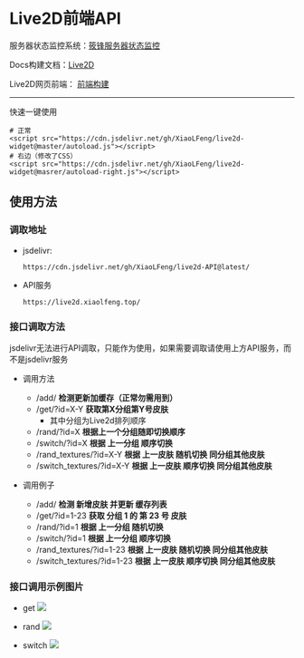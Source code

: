 # Live2D前端API

服务器状态监控系统：[筱锋服务器状态监控](https://status.xiaolfeng.cn/)

Docs构建文档：[Live2D](https://blog.xiaolfeng.cn/doc-live2d.html)

Live2D网页前端： [前端构建](https://github.com/XiaoLFeng/live2d-widget)
* * *

快速一键使用

```code
# 正常
<script src="https://cdn.jsdelivr.net/gh/XiaoLFeng/live2d-widget@master/autoload.js"></script>
# 右边（修改了CSS）
<script src="https://cdn.jsdelivr.net/gh/XiaoLFeng/live2d-widget@masrer/autoload-right.js"></script>
```

## 使用方法

### 调取地址

* jsdelivr:

    ```code
    https://cdn.jsdelivr.net/gh/XiaoLFeng/live2d-API@latest/
    ```

* API服务

    ```code
    https://live2d.xiaolfeng.top/
    ```

### 接口调取方法

jsdelivr无法进行API调取，只能作为使用，如果需要调取请使用上方API服务，而不是jsdelivr服务

* 调用方法
    - /add/ **检测更新加缓存（正常勿需用到）**
    - /get/?id=X-Y **获取第X分组第Y号皮肤**
        - 其中分组为Live2d排列顺序
    - /rand/?id=X **根据上一个分组随即切换顺序**
    - /switch/?id=X **根据 上一分组 顺序切换**
    - /rand_textures/?id=X-Y **根据 上一皮肤 随机切换 同分组其他皮肤**
    - /switch_textures/?id=X-Y **根据 上一皮肤 顺序切换 同分组其他皮肤**

* 调用例子
    - /add/  **检测 新增皮肤 并更新 缓存列表**
    - /get/?id=1-23 **获取 分组 1 的 第 23 号 皮肤**
    - /rand/?id=1 **根据 上一分组 随机切换**
    - /switch/?id=1 **根据 上一分组 顺序切换**
    - /rand_textures/?id=1-23 **根据 上一皮肤 随机切换 同分组其他皮肤**
    - /switch_textures/?id=1-23 **根据 上一皮肤 顺序切换 同分组其他皮肤**

### 接口调用示例图片

* get
![](https://fp1.fghrsh.net/2020/08/22/1b29f437b0119dea9d2e907f6947647f.png)

* rand
![](https://fp1.fghrsh.net/2020/08/22/c2c12cd77c56f8b9b87fcf0282597397.png)

* switch
![](https://fp1.fghrsh.net/2020/08/22/c8a3b0a8179dd1c1528e62912d8dbeca.png)
